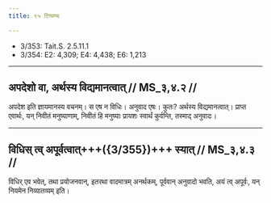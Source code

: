 ```yaml
---
title: ९५ टिप्पण्यः

---
```

- 3/353: Tait.S. 2.5.11.1
- 3/354: E2: 4,309; E4: 4,438; E6: 1,213

____________________________________________


## अपदेशो वा, अर्थस्य विद्यमानत्वात् // MS_३,४.२ //

अपदेश इति ज्ञायमानस्य वचनम्। स एष न विधिः। अनुवाद एषः। कुतः? अर्थस्य विद्यमानत्वात्। प्राप्त एवार्थः, यन् निवीतं मनुष्याणाम्, निवीतं हि मनुष्याः प्रायशः स्वार्थं कुर्वन्ति, तस्माद् अनुवादः।


____________________________________________


## विधिस् त्व् अपूर्वत्वात्+++({3/355})+++ स्यात् // MS_३,४.३ //

विधिर् एव भवेत्, तथा प्रयोजनवान्, इतरथा वादमात्रम् अनर्थकम्, पूर्ववान् अनुवादो भवति, अयं त्व् अपूर्वः, यन् नियमेन निव्यातव्यम् इति।

